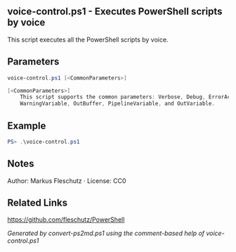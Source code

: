 ## voice-control.ps1 - Executes PowerShell scripts by voice

This script executes all the PowerShell scripts by voice.

## Parameters
```powershell
voice-control.ps1 [<CommonParameters>]

[<CommonParameters>]
    This script supports the common parameters: Verbose, Debug, ErrorAction, ErrorVariable, WarningAction, 
    WarningVariable, OutBuffer, PipelineVariable, and OutVariable.
```

## Example
```powershell
PS> .\voice-control.ps1

```

## Notes
Author: Markus Fleschutz · License: CC0

## Related Links
https://github.com/fleschutz/PowerShell

*Generated by convert-ps2md.ps1 using the comment-based help of voice-control.ps1*
